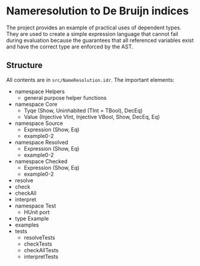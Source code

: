# Nameresolution to De Bruijn indices

The project provides an example of practical uses of dependent types.
They are used to create a simple expression language that cannot fail during evaluation because the guarantees that all referenced variables exist and have the correct type are enforced by the AST.

## Structure

All contents are in `src/NameResolution.idr`. The important elements:

- namespace Helpers
  - general purpose helper functions
- namespace Core
  - Tyqe (Show, Uninhabited (TInt = TBool), DecEq)
  - Value (Injective VInt, Injective VBool, Show, DecEq, Eq)
- namespace Source
  - Expression (Show, Eq)
  - example0-2
- namespace Resolved
  - Expression (Show, Eq)
  - example0-2
- namespace Checked
  - Expression (Show, Eq)
  - example0-2
- resolve
- check
- checkAll
- interpret
- namespace Test
  - HUnit port
- type Example
- examples
- tests
  - resolveTests
  - checkTests
  - checkAllTests
  - interpretTests
